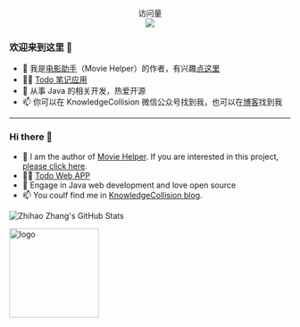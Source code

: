 <p align="center"> 
  访问量<br>
  <img src="https://profile-counter.glitch.me/zzh1991/count.svg" />
</p>

### 欢迎来到这里 👋

<!--
**zzh1991/zzh1991** is a ✨ _special_ ✨ repository because its `README.md` (this file) appears on your GitHub profile.

Here are some ideas to get you started:

- 🔭 I’m currently working on ...
- 🌱 I’m currently learning ...
- 👯 I’m looking to collaborate on ...
- 🤔 I’m looking for help with ...
- 💬 Ask me about ...
- 📫 How to reach me: ...
- 😄 Pronouns: ...
- ⚡ Fun fact: ...
-->

- 👯 我是[电影助手](http://movie.zzhpro.com/)（Movie Helper）的作者，有兴趣[点这里](https://github.com/zzh1991/React-SpringBoot)
- 💪🏻 [Todo 笔记应用](https://todo.zzhpro.com/)
- 🔭 从事 Java 的相关开发，热爱开源
- 📫 你可以在 KnowledgeCollision 微信公众号找到我，也可以在[博客](https://blog.zzhpro.com/)找到我

---

### Hi there 👋

- 👯 I am the author of [Movie Helper](http://movie.zzhpro.com/). If you are interested in this project, [please click here](https://github.com/zzh1991/React-SpringBoot).
- 💪🏻 [Todo Web APP](https://todo.zzhpro.com/)
- 🔭 Engage in Java web development and love open source
- 📫 You coulf find me in [KnowledgeCollision blog](https://blog.zzhpro.com/).

![Zhihao Zhang's GitHub Stats](https://github-readme-stats.vercel.app/api?username=zzh1991&show_icons=true)

<img src="https://github-profile-trophy.vercel.app/?username=zzh1991&theme=flat&column=7" alt="logo" height="160" align="center" style="margin: auto; margin-bottom: 20px;" />
